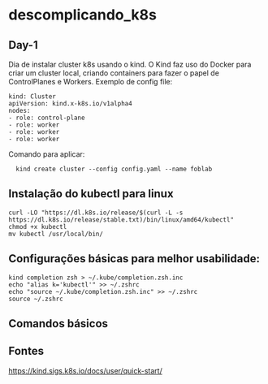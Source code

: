 # descomplicando_k8s

## Day-1
Dia de instalar cluster k8s usando o kind. O Kind faz uso do Docker para criar um cluster local, criando containers para fazer o papel de ControlPlanes e Workers.
Exemplo de config file:
```
kind: Cluster
apiVersion: kind.x-k8s.io/v1alpha4
nodes:
- role: control-plane
- role: worker
- role: worker
- role: worker
```
Comando para aplicar:
```
  kind create cluster --config config.yaml --name foblab
```
## Instalação do kubectl para linux 
```
curl -LO "https://dl.k8s.io/release/$(curl -L -s https://dl.k8s.io/release/stable.txt)/bin/linux/amd64/kubectl"
chmod +x kubectl
mv kubectl /usr/local/bin/
```

## Configurações básicas para melhor usabilidade:

```
kind completion zsh > ~/.kube/completion.zsh.inc
echo "alias k='kubectl'" >> ~/.zshrc
echo "source ~/.kube/completion.zsh.inc" >> ~/.zshrc
source ~/.zshrc
```
## Comandos básicos



## Fontes
https://kind.sigs.k8s.io/docs/user/quick-start/

